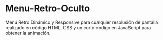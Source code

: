 # Menu-Retro-Oculto
Menú Retro Dinámico y Responsive para cualquier resolusión de pantalla realizado en código HTML, CSS y un corto código en JavaScript para obtener la animación.
